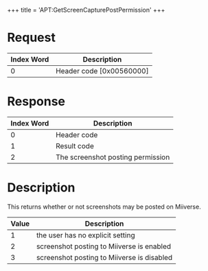 +++
title = 'APT:GetScreenCapturePostPermission'
+++

# Request

| Index Word | Description                |
|------------|----------------------------|
| 0          | Header code \[0x00560000\] |

# Response

| Index Word | Description                       |
|------------|-----------------------------------|
| 0          | Header code                       |
| 1          | Result code                       |
| 2          | The screenshot posting permission |

# Description

This returns whether or not screenshots may be posted on Miiverse.

| Value | Description                                |
|-------|--------------------------------------------|
| 1     | the user has no explicit setting           |
| 2     | screenshot posting to Miiverse is enabled  |
| 3     | screenshot posting to Miiverse is disabled |